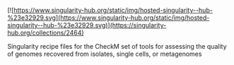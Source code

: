 [![https://www.singularity-hub.org/static/img/hosted-singularity--hub-%23e32929.svg](https://www.singularity-hub.org/static/img/hosted-singularity--hub-%23e32929.svg)](https://singularity-hub.org/collections/2464)

Singularity recipe files for the CheckM set of tools for assessing the quality of genomes recovered from isolates, single cells, or metagenomes
